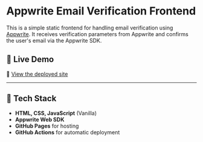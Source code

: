 # Appwrite Email Verification Frontend

This is a simple static frontend for handling email verification using [Appwrite](https://appwrite.io). It receives verification parameters from Appwrite and confirms the user's email via the Appwrite SDK.

## 🚀 Live Demo

🔗 [View the deployed site](https://marcussyl.github.io/appwrite_email_verification/verify.html)

---

## 🧰 Tech Stack

- **HTML, CSS, JavaScript** (Vanilla)
- **Appwrite Web SDK**
- **GitHub Pages** for hosting
- **GitHub Actions** for automatic deployment
